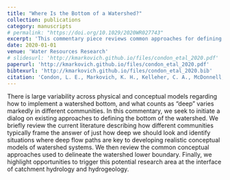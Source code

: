 ```yaml
---
title: "Where Is the Bottom of a Watershed?"
collection: publications
category: manuscripts
# permalink: "https://doi.org/10.1029/2020WR027743"
excerpt: 'This commentary piece reviews common approaches for defining the bottom of watersheds'
date: 2020-01-01
venue: 'Water Resources Research'
# slidesurl: 'http://kmarkovich.github.io/files/condon_etal_2020.pdf'
paperurl: 'http://kmarkovich.github.io/files/condon_etal_2020.pdf'
bibtexurl: 'http://kmarkovich.github.io/files/condon_etal_2020.bib'
citation: 'Condon, L. E., Markovich, K. H., Kelleher, C. A., McDonnell, J. J., Ferguson, G., & McIntosh, J. C. (2020). Where is the bottom of a watershed? Water Resources Research, 56, e2019WR026010. https://doi.org/10.1029/2019WR026010'
---
```


There is large variability across physical and conceptual models regarding how to implement a watershed bottom, and what counts as “deep” varies markedly in different communities. In this commentary, we seek to initiate a dialog on existing approaches to defining the bottom of the watershed. We briefly review the current literature describing how different communities typically frame the answer of just how deep we should look and identify situations where deep flow paths are key to developing realistic conceptual models of watershed systems. We then review the common conceptual approaches used to delineate the watershed lower boundary. Finally, we highlight opportunities to trigger this potential research area at the interface of catchment hydrology and hydrogeology.